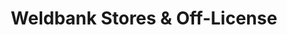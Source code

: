 ---
title: "Weldbank Stores & Off-License"
url: /chorley/weldbank-stores-und-off-license/
shop: Lebensmittel
---
